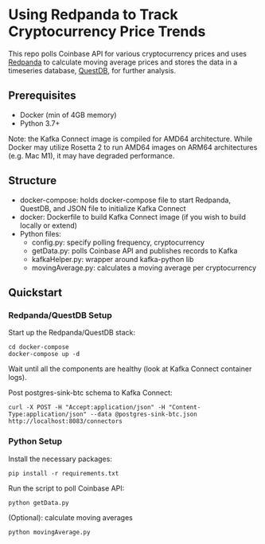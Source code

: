 # Using Redpanda to Track Cryptocurrency Price Trends

This repo polls Coinbase API for various cryptocurrency prices and uses [Redpanda](https://redpanda.com/) to calculate moving average prices and stores the data in a timeseries database, [QuestDB](https://questdb.io/), for further analysis.

## Prerequisites

- Docker (min of 4GB memory)
- Python 3.7+

Note: the Kafka Connect image is compiled for AMD64 architecture. While Docker may utilize Rosetta 2 to run AMD64 images on ARM64 architectures (e.g. Mac M1), it may have degraded performance.

## Structure

- docker-compose: holds docker-compose file to start Redpanda, QuestDB, and JSON file to initialize Kafka Connect
- docker: Dockerfile to build Kafka Connect image (if you wish to build locally or extend)
- Python files:
  - config.py: specify polling frequency, cryptocurrency
  - getData.py: polls Coinbase API and publishes records to Kafka
  - kafkaHelper.py: wrapper around kafka-python lib
  - movingAverage.py: calculates a moving average per cryptocurrency

## Quickstart

### Redpanda/QuestDB Setup

Start up the Redpanda/QuestDB stack:

```
cd docker-compose
docker-compose up -d
```

Wait until all the components are healthy (look at Kafka Connect container logs).

Post postgres-sink-btc schema to Kafka Connect:

```
curl -X POST -H "Accept:application/json" -H "Content-Type:application/json" --data @postgres-sink-btc.json http://localhost:8083/connectors
```

### Python Setup

Install the necessary packages:

```
pip install -r requirements.txt
```

Run the script to poll Coinbase API:

```
python getData.py
```

(Optional): calculate moving averages

```
python movingAverage.py
```
